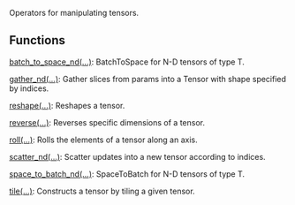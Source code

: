 Operators for manipulating tensors.
## Functions
[batch_to_space_nd(...)](https://tensorflow.google.cn/api_docs/python/tf/compat/v1/batch_to_space_nd): BatchToSpace for N-D tensors of type T.

[gather_nd(...)](https://tensorflow.google.cn/api_docs/python/tf/compat/v1/gather_nd): Gather slices from params into a Tensor with shape specified by indices.

[reshape(...)](https://tensorflow.google.cn/api_docs/python/tf/reshape): Reshapes a tensor.

[reverse(...)](https://tensorflow.google.cn/api_docs/python/tf/reverse): Reverses specific dimensions of a tensor.

[roll(...)](https://tensorflow.google.cn/api_docs/python/tf/roll): Rolls the elements of a tensor along an axis.

[scatter_nd(...)](https://tensorflow.google.cn/api_docs/python/tf/scatter_nd): Scatter updates into a new tensor according to indices.

[space_to_batch_nd(...)](https://tensorflow.google.cn/api_docs/python/tf/space_to_batch_nd): SpaceToBatch for N-D tensors of type T.

[tile(...)](https://tensorflow.google.cn/api_docs/python/tf/tile): Constructs a tensor by tiling a given tensor.

